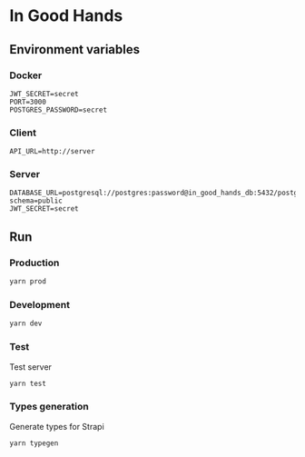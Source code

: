 # In Good Hands

## Environment variables

### Docker
```
JWT_SECRET=secret
PORT=3000
POSTGRES_PASSWORD=secret
```

### Client
```
API_URL=http://server
```

### Server
```
DATABASE_URL=postgresql://postgres:password@in_good_hands_db:5432/postgres?schema=public
JWT_SECRET=secret
```

## Run

### Production
```sh
yarn prod
```

### Development
```sh
yarn dev
```

### Test

Test server

```sh
yarn test
```

### Types generation

Generate types for Strapi

```sh
yarn typegen
```
